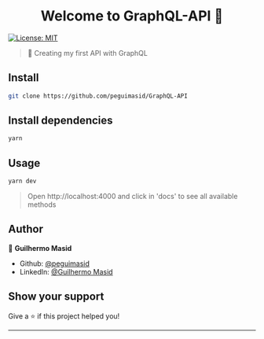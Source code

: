 <h1 align="center">Welcome to GraphQL-API 👋</h1>
<p>
  <a href="#" target="_blank">
    <img alt="License: MIT" src="https://img.shields.io/badge/License-MIT-yellow.svg" />
  </a>
</p>

> 🍄 Creating my first API with GraphQL

## Install

```sh
git clone https://github.com/peguimasid/GraphQL-API
```

## Install dependencies

```sh
yarn
```

## Usage

```sh
yarn dev
```

> Open http://localhost:4000 and click in 'docs' to see all available methods

## Author

👤 **Guilhermo Masid**

* Github: [@peguimasid](https://github.com/peguimasid)
* LinkedIn: [@Guilhermo Masid](https://www.linkedin.com/in/guilhermo-masid-494677b8/)

## Show your support

Give a ⭐️ if this project helped you!

***
